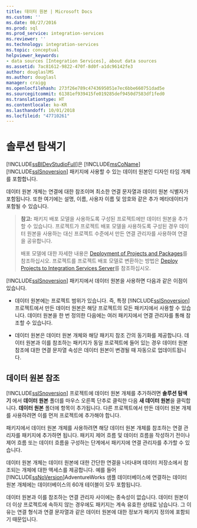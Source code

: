 ```yaml
---
title: 데이터 원본 | Microsoft Docs
ms.custom: ''
ms.date: 08/27/2016
ms.prod: sql
ms.prod_service: integration-services
ms.reviewer: ''
ms.technology: integration-services
ms.topic: conceptual
helpviewer_keywords:
- data sources [Integration Services], about data sources
ms.assetid: 7ac81612-9822-470f-8d0f-a1dc96142fe3
author: douglaslMS
ms.author: douglasl
manager: craigg
ms.openlocfilehash: 273f26e789c4743695051e7ec6bbe660751dad5e
ms.sourcegitcommit: 61381ef939415fe019285def9450d7583df1fed0
ms.translationtype: HT
ms.contentlocale: ko-KR
ms.lasthandoff: 10/01/2018
ms.locfileid: "47710261"
---
```

# <a name="data-sources"></a>솔루션 탐색기
  [!INCLUDE[ssBIDevStudioFull](../../includes/ssbidevstudiofull-md.md)]은 [!INCLUDE[msCoName](../../includes/msconame-md.md)] [!INCLUDE[ssISnoversion](../../includes/ssisnoversion-md.md)] 패키지에 사용할 수 있는 데이터 원본인 디자인 타임 개체를 포함합니다.  
  
 데이터 원본 개체는 연결에 대한 참조이며 최소한 연결 문자열과 데이터 원본 식별자가 포함됩니다. 또한 여기에는 설명, 이름, 사용자 이름 및 암호와 같은 추가 메타데이터가 포함될 수 있습니다.  
  
> **참고:** 패키지 배포 모델을 사용하도록 구성된 프로젝트에만 데이터 원본을 추가할 수 있습니다. 프로젝트가 프로젝트 배포 모델을 사용하도록 구성된 경우 데이터 원본을 사용하는 대신 프로젝트 수준에서 만든 연결 관리자를 사용하여 연결을 공유합니다.  
>   
>  배포 모델에 대한 자세한 내용은 [Deployment of Projects and Packages](../packages/deploy-integration-services-ssis-projects-and-packages.md)를 참조하십시오. 프로젝트를 프로젝트 배포 모델로 변환하는 방법은 [Deploy Projects to Integration Services Server](https://msdn.microsoft.com/library/hh231102.aspx)를 참조하십시오.  
  
 [!INCLUDE[ssISnoversion](../../includes/ssisnoversion-md.md)] 패키지에서 데이터 원본을 사용하면 다음과 같은 이점이 있습니다.  
  
-   데이터 원본에는 프로젝트 범위가 있습니다. 즉, 특정 [!INCLUDE[ssISnoversion](../../includes/ssisnoversion-md.md)] 프로젝트에서 만든 데이터 원본은 해당 프로젝트의 모든 패키지에서 사용할 수 있습니다. 데이터 원본을 한 번 정의한 다음에는 여러 패키지에서 연결 관리자를 통해 참조할 수 있습니다.  
  
-   데이터 원본은 데이터 원본 개체와 해당 패키지 참조 간의 동기화를 제공합니다. 데이터 원본과 이를 참조하는 패키지가 동일 프로젝트에 들어 있는 경우 데이터 원본 참조에 대한 연결 문자열 속성은 데이터 원본이 변경될 때 자동으로 업데이트됩니다.  
  
## <a name="reference-data-sources"></a>데이터 원본 참조  
 [!INCLUDE[ssISnoversion](../../includes/ssisnoversion-md.md)] 프로젝트에 데이터 원본 개체를 추가하려면 **솔루션 탐색기** 에서 **데이터 원본** 폴더를 마우스 오른쪽 단추로 클릭한 다음 **새 데이터 원본**을 클릭합니다. **데이터 원본** 폴더에 항목이 추가됩니다. 다른 프로젝트에서 만든 데이터 원본 개체를 사용하려면 이를 먼저 프로젝트에 추가해야 합니다.  
  
 패키지에서 데이터 원본 개체를 사용하려면 해당 데이터 원본 개체를 참조하는 연결 관리자를 패키지에 추가하면 됩니다. 패키지 제어 흐름 및 데이터 흐름을 작성하기 전이나 제어 흐름 또는 데이터 흐름을 구성하는 단계에서 패키지에 연결 관리자를 추가할 수 있습니다.  
  
 데이터 원본 개체는 데이터 원본에 대한 간단한 연결을 나타내며 데이터 저장소에서 참조되는 개체에 대한 액세스를 제공합니다. 예를 들어 [!INCLUDE[ssNoVersion](../../includes/ssnoversion-md.md)]AdventureWorks 샘플 데이터베이스에 연결하는 데이터 원본 개체에는 데이터베이스의 60개 테이블이 모두 포함됩니다.  
  
 데이터 원본과 이를 참조하는 연결 관리자 사이에는 종속성이 없습니다. 데이터 원본이 더 이상 프로젝트에 속하지 않는 경우에도 패키지는 계속 유효한 상태로 남습니다. 그 이유는 연결 형식과 연결 문자열과 같은 데이터 원본에 대한 정보가 패키지 정의에 포함되기 때문입니다.  
  
  
